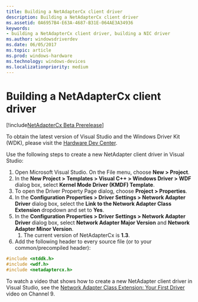```yaml
---
title: Building a NetAdapterCx client driver
description: Building a NetAdapterCx client driver
ms.assetid: 0A6957B4-E63A-4687-B31E-064AE3A34936
keywords:
- building a NetAdapterCx client driver, building a NIC driver
ms.author: windowsdriverdev
ms.date: 06/05/2017
ms.topic: article
ms.prod: windows-hardware
ms.technology: windows-devices
ms.localizationpriority: medium
---
```


# Building a NetAdapterCx client driver

[!include[NetAdapterCx Beta Prerelease](../netcx-beta-prerelease.md)]

To obtain the latest version of Visual Studio and the Windows Driver Kit (WDK), please visit the [Hardware Dev Center](https://developer.microsoft.com/windows/hardware/windows-driver-kit).

Use the following steps to create a new NetAdapter client driver in Visual Studio:

1. Open Microsoft Visual Studio. On the File menu, choose **New > Project**.
2. In the **New Project > Templates > Visual C++ > Windows Driver > WDF** dialog box, select **Kernel Mode Driver (KMDF) Template**.
3. To open the Driver Property Page dialog, choose **Project > Properties**.
4. In the **Configuration Properties > Driver Settings > Network Adapter Driver** dialog box, select the **Link to the Network Adapter Class Extension** dropdown and set to **Yes**.
5. In the **Configuration Properties > Driver Settings > Network Adapter Driver** dialog box, select **Network Adapter Major Version** and **Network Adapter Minor Version**.
    1. The current version of NetAdapterCx is **1.3**.
6. Add the following header to every source file (or to your common/precompiled header):

```C++
#include <ntddk.h>
#include <wdf.h>
#include <netadaptercx.h>
```

To watch a video that shows how to create a new NetAdapter client driver in Visual Studio, see the [Network Adapter Class Extension: Your First Driver](https://aka.ms/netadapter/video2) video on Channel 9.
